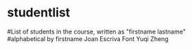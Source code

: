 # studentlist
#List of students in the course, written as "firstname lastname"
#alphabetical by firstname
Joan Escriva Font
Yuqi Zheng
